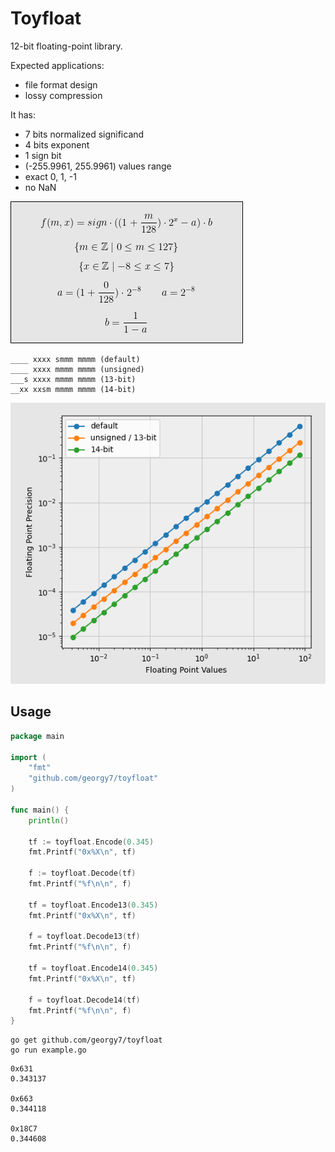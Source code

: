 # Toyfloat

12-bit floating-point library.

Expected applications:

* file format design
* lossy compression

It has:

* 7 bits normalized significand
* 4 bits exponent
* 1 sign bit
* (-255.9961, 255.9961) values range
* exact 0, 1, -1
* no NaN

![Formula](images/formula.png)

```
____ xxxx smmm mmmm (default)
____ xxxx mmmm mmmm (unsigned)
___s xxxx mmmm mmmm (13-bit)
__xx xxsm mmmm mmmm (14-bit)
```

![Precision graph](images/comparison.png)

## Usage

```go
package main

import (
	"fmt"
	"github.com/georgy7/toyfloat"
)

func main() {
	println()

	tf := toyfloat.Encode(0.345)
	fmt.Printf("0x%X\n", tf)

	f := toyfloat.Decode(tf)
	fmt.Printf("%f\n\n", f)

	tf = toyfloat.Encode13(0.345)
	fmt.Printf("0x%X\n", tf)

	f = toyfloat.Decode13(tf)
	fmt.Printf("%f\n\n", f)

	tf = toyfloat.Encode14(0.345)
	fmt.Printf("0x%X\n", tf)

	f = toyfloat.Decode14(tf)
	fmt.Printf("%f\n\n", f)
}
```

```shell
go get github.com/georgy7/toyfloat
go run example.go
```

```
0x631
0.343137

0x663
0.344118

0x18C7
0.344608
```
